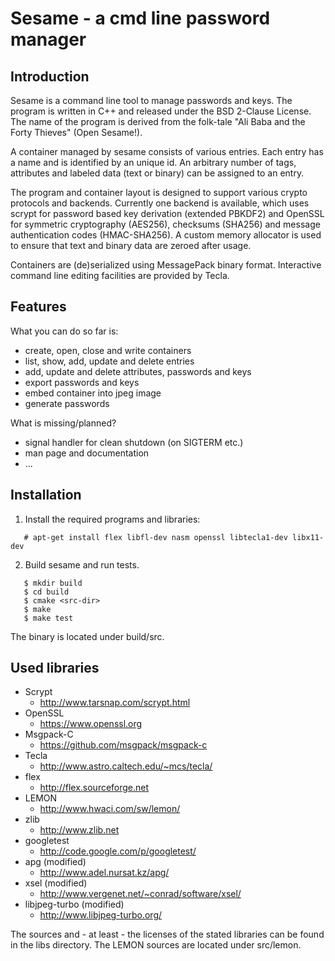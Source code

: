 Sesame - a cmd line password manager
====================================

Introduction
------------

Sesame is a command line tool to manage passwords and keys.
The program is written in C++ and released under the BSD 2-Clause License.
The name of the program is derived from the folk-tale "Ali Baba and the
Forty Thieves" (Open Sesame!).

A container managed by sesame consists of various entries. Each entry has
a name and is identified by an unique id. An arbitrary number of tags,
attributes and labeled data (text or binary) can be assigned to an entry.

The program and container layout is designed to support various
crypto protocols and backends. Currently one backend is available,
which uses scrypt for password based key derivation (extended PBKDF2)
and OpenSSL for symmetric cryptography (AES256), checksums (SHA256)
and message authentication codes (HMAC-SHA256). A custom memory allocator
is used to ensure that text and binary data are zeroed after usage.

Containers are (de)serialized using MessagePack binary format.
Interactive command line editing facilities are provided by Tecla.


Features
--------

What you can do so far is:

* create, open, close and write containers
* list, show, add, update and delete entries
* add, update and delete attributes, passwords and keys
* export passwords and keys
* embed container into jpeg image
* generate passwords

What is missing/planned?

* signal handler for clean shutdown (on SIGTERM etc.)
* man page and documentation
* ...


Installation
------------

1. Install the required programs and libraries:
```
   # apt-get install flex libfl-dev nasm openssl libtecla1-dev libx11-dev
```

2. Build sesame and run tests.
```
   $ mkdir build
   $ cd build
   $ cmake <src-dir>
   $ make
   $ make test
```

The binary is located under build/src.


Used libraries
--------------

* Scrypt
  - http://www.tarsnap.com/scrypt.html
* OpenSSL
  - https://www.openssl.org
* Msgpack-C
  - https://github.com/msgpack/msgpack-c
* Tecla
  - http://www.astro.caltech.edu/~mcs/tecla/
* flex
  - http://flex.sourceforge.net
* LEMON
  - http://www.hwaci.com/sw/lemon/
* zlib
  - http://www.zlib.net
* googletest
  - http://code.google.com/p/googletest/
* apg (modified)
  - http://www.adel.nursat.kz/apg/
* xsel (modified)
  - http://www.vergenet.net/~conrad/software/xsel/
* libjpeg-turbo (modified)
  - http://www.libjpeg-turbo.org/

The sources and - at least - the licenses of the stated libraries
can be found in the libs directory. The LEMON sources are located
under src/lemon.

